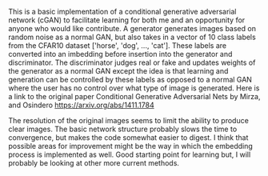 This is a basic implementation of a conditional generative adversarial network (cGAN) to facilitate learning for both me and an opportunity for anyone who would like contribute. A generator generates images based on random noise as a normal GAN, but also takes in a vector of 10 class labels from the CFAR10 dataset ['horse', 'dog', ..., 'cat']. These labels are converted into an imbedding before insertion into the generator and discriminator.  The discriminator judges real or fake and updates weights of the generator as a normal GAN except the idea is that learning and generation can be controlled by these labels as opposed to a normal GAN where the user has no control over what type of image is generated. Here is a link to the original paper Conditional Generative Adversarial Nets by Mirza, and Osindero https://arxiv.org/abs/1411.1784

The resolution of the original images seems to limit the ability to produce clear images. The basic network structure probably slows the time to convergence, but makes the code somewhat easier to digest. I think that possible areas for improvement might be the way in which the embedding process is implemented as well. Good starting point for learning but, I will probably be looking at other more current methods. 

